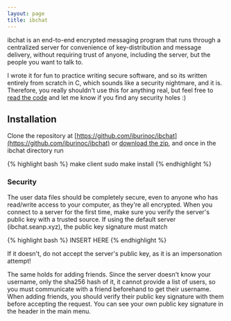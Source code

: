 ```yaml
---
layout: page
title: ibchat
---
```


ibchat is an end-to-end encrypted messaging program that runs through a centralized server for convenience of key-distribution and message delivery, without requiring trust of anyone, including the server, but the people you want to talk to.

I wrote it for fun to practice writing secure software, and so its written entirely from scratch in C, which sounds like a security nightmare, and it is.  Therefore, you really shouldn't use this for anything real, but feel free to [read the code](https://github.com/iburinoc/ibchat) and let me know if you find any security holes :)

## Installation 

Clone the repository at [https://github.com/iburinoc/ibchat](https://github.com/iburinoc/ibchat) or [download the zip](https://github.com/iburinoc/ibchat/archive/master.zip), and once in the ibchat directory run

{% highlight bash %}
make client
sudo make install
{% endhighlight %}

### Security

The user data files should be completely secure, even to anyone who has read/write access to your computer, as they're all encrypted.  When you connect to a server for the first time, make sure you verify the server's public key with a trusted source.  If using the default server (ibchat.seanp.xyz), the public key signature must match

{% highlight bash %}
INSERT HERE
{% endhighlight %}

If it doesn't, do not accept the server's public key, as it is an impersonation attempt!

The same holds for adding friends.  Since the server doesn't know your username, only the sha256 hash of it, it cannot provide a list of users, so you must communicate with a friend beforehand to get their username.  When adding friends, you should verify their public key signature with them before accepting the request.  You can see your own public key signature in the header in the main menu.

